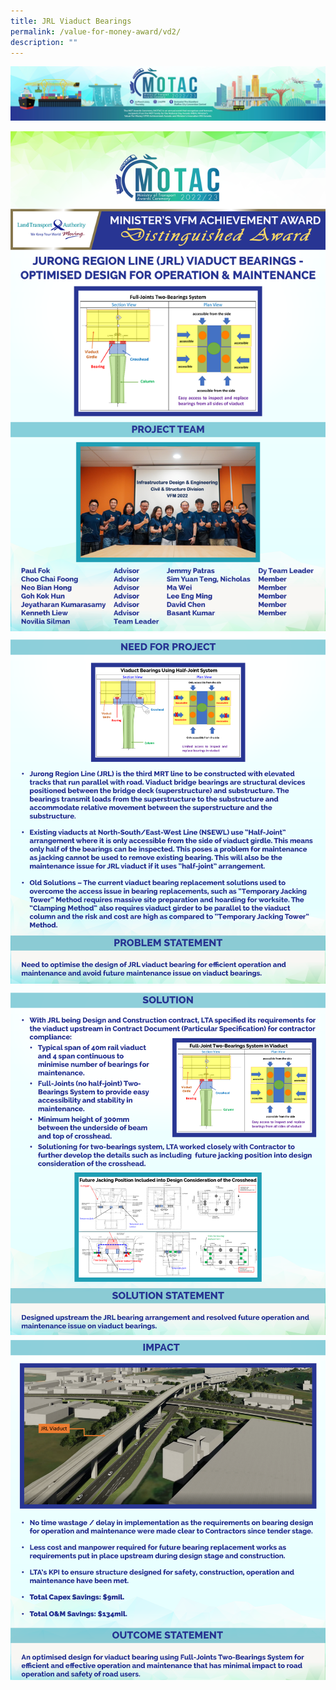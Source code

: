 ```yaml
---
title: JRL Viaduct Bearings
permalink: /value-for-money-award/vd2/
description: ""
---
```


![](/images/hero.png)

![](/images/VFM/VD2/VD2%201.png)
![](/images/VFM/VD2/VD2%202.png)
![](/images/VFM/VD2/VD2%203.png)
![](/images/VFM/VD2/VD2%204.png)